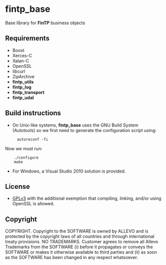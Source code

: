 fintp_base
==========

Base library for **FinTP** business objects

Requirements
------------
- Boost
- Xerces-C
- Xalan-C
- OpenSSL
- libcurl
- ZipArchive
- **fintp_utils**
- **fintp_log**
- **fintp_transport**
- **fintp_udal**

Build instructions
------------------
- On Unix-like systems, **fintp_base** uses the GNU Build System (Autotools) so we first need to generate the configuration script using:


        autoreconf -fi
Now we must run:

        ./configure
        make
- For Windows, a Visual Studio 2010 solution is provided.

License
-------
- [GPLv3](http://www.gnu.org/licenses/gpl-3.0.html) with the additional exemption that compiling, linking, and/or using OpenSSL is allowed.

Copyright
-------
COPYRIGHT.  Copyright to the SOFTWARE is owned by ALLEVO and is protected by the copyright laws of all countries and through international treaty provisions. 
NO TRADEMARKS.  Customer agrees to remove all Allevo Trademarks from the SOFTWARE (i) before it propagates or conveys the SOFTWARE or makes it otherwise available to third parties and (ii) as soon as the SOFTWARE has been changed in any respect whatsoever. 
